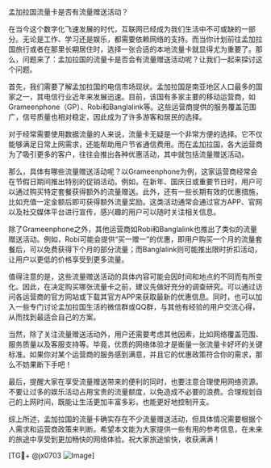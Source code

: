 孟加拉国流量卡是否有流量赠送活动？

在当今这个数字化飞速发展的时代，互联网已经成为我们生活中不可或缺的一部分。无论是工作、学习还是娱乐，都需要依赖网络的支持。而当你计划前往孟加拉国旅行或者在那里长期居住时，选择一张合适的本地流量卡就显得尤为重要了。那么，问题来了：孟加拉国的流量卡是否会有流量赠送活动呢？让我们一起来探讨这个问题。

首先，我们需要了解孟加拉国的电信市场现状。孟加拉国是南亚地区人口最多的国家之一，其电信行业近年来发展迅速。目前，该国有多家主要的移动运营商，如Grameenphone（GP）、Robi和Banglalink等。这些运营商提供的服务覆盖范围广，信号质量也相对稳定，因此成为了许多游客和居民的选择。

对于经常需要使用数据流量的人来说，流量卡无疑是一个非常方便的选择。它不仅能够满足日常上网需求，还能帮助用户节省通信费用。而在孟加拉国，各大运营商为了吸引更多的客户，往往会推出各种优惠活动，其中就包括流量赠送活动。

那么，具体有哪些流量赠送活动呢？以Grameenphone为例，这家运营商经常会在节假日期间推出特别的促销活动。例如，在新年、国庆日或重要节日时，用户可以通过购买特定套餐获得额外的流量赠送。此外，还有一些长期有效的优惠措施，比如充值一定金额后即可获得额外流量奖励。这类活动通常会通过官方APP、官网以及社交媒体平台进行宣传，感兴趣的用户可以随时关注相关信息。

除了Grameenphone之外，其他运营商如Robi和Banglalink也推出了类似的流量赠送活动。例如，Robi可能会提供“买一赠一”的优惠，即用户购买一个月的流量套餐后，可以免费获得下个月的部分流量；而Banglalink则可能推出限时折扣活动，让用户以更低的价格享受到更多流量。

值得注意的是，这些流量赠送活动的具体内容可能会因时间和地点的不同而有所变化。因此，在决定购买哪张流量卡之前，建议先做好充分的调查研究。可以通过访问各运营商的官方网站或下载其官方APP来获取最新的优惠信息。同时，也可以加入一些专门讨论孟加拉国生活的微信群或QQ群，与其他有经验的用户交流心得，从而找到最适合自己的方案。

当然，除了关注流量赠送活动外，用户还需要考虑其他因素，比如网络覆盖范围、服务质量以及客服支持等。毕竟，优质的网络体验才是衡量一张流量卡好坏的关键标准。如果你对某个运营商的服务感到满意，并且它的优惠政策符合你的需求，那么不妨果断下手吧！

最后，提醒大家在享受流量赠送带来的便利的同时，也要注意合理使用网络资源。不要让过多的娱乐活动占用宝贵的流量额度，以免造成不必要的浪费。合理规划自己的上网时间，既能让生活更加丰富多彩，也能更好地控制开支。

综上所述，孟加拉国的流量卡确实存在不少流量赠送活动，但具体情况需要根据个人需求和运营商政策来判断。希望本文能为大家提供一些有用的参考信息，在未来的旅途中享受到更加畅快的网络体验。祝大家旅途愉快，收获满满！

[TG💪+ @jx0703 ![Image](https://github.com/user-attachments/assets/dbca1d08-cadb-493c-b0ec-ad6f7a83f270)]